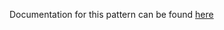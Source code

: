 Documentation for this pattern can be found [here](https://github.com/awslabs/aws-solutions-constructs/blob/main/source/patterns/%40aws-solutions-constructs/aws-apigateway-sagemakerendpoint/README.adoc)
